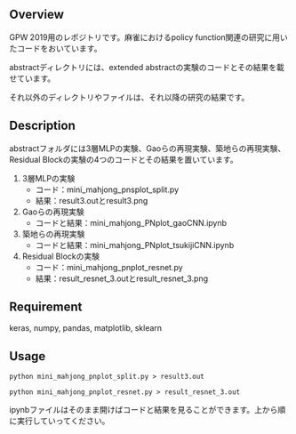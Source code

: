 ## Overview

GPW 2019用のレポジトリです。麻雀におけるpolicy function関連の研究に用いたコードをおいています。

abstractディレクトリには、extended abstractの実験のコードとその結果を載せています。

それ以外のディレクトリやファイルは、それ以降の研究の結果です。

## Description

abstractフォルダには3層MLPの実験、Gaoらの再現実験、築地らの再現実験、Residual Blockの実験の4つのコードとその結果を置いています。

1. 3層MLPの実験
   - コード：mini_mahjong_pnsplot_split.py
   - 結果：result3.outとresult3.png  
1. Gaoらの再現実験
   - コードと結果：mini_mahjong_PNplot_gaoCNN.ipynb  
1. 築地らの再現実験
   - コードと結果：mini_mahjong_PNplot_tsukijiCNN.ipynb  
1. Residual Blockの実験
   - コード：mini_mahjong_pnplot_resnet.py
   - 結果：result_resnet_3.outとresult_resnet_3.png

## Requirement

keras, numpy, pandas, matplotlib, sklearn

## Usage

`python mini_mahjong_pnplot_split.py > result3.out`

`python mini_mahjong_pnplot_resnet.py > result_resnet_3.out`

ipynbファイルはそのまま開けばコードと結果を見ることができます。上から順に実行していってください。
